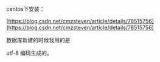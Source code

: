 centos下安装：

[https://blog.csdn.net/cmzsteven/article/details/78515756](https://blog.csdn.net/cmzsteven/article/details/78515756)



数据库新建的时候我用的是

utf-8 编码生成的。

